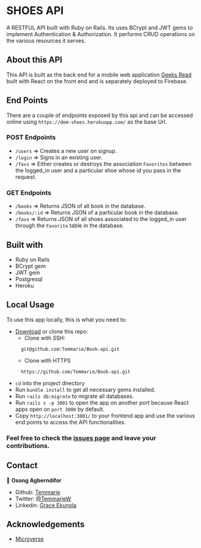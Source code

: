 # SHOES API

A RESTFUL API built with Ruby on Rails. Its uses BCrypt and JWT gems to implement Authentication & Authorization. It performs CRUD operations on the various resources it serves.

## About this API

This API is built as the back end for a mobile web application [Geeks Read](https://github.com/Temmarie/Readit) built with React on the front end and is separately deployed to Firebase.

## End Points

There are a couple of endpoints exposed by this api and can be accessed online using `https://dem-shoes.herokuapp.com/` as the base Url.

### POST Endpoints

- `/users` => Creates a new user on signup.
- `/login` => Signs in an existing user.
- `/favs` => Either creates or destroys the association `Favorites` between the logged_in user and a particular shoe whose id you pass in the request.

### GET Endpoints

- `/books` => Returns JSON of all book in the database.
- `/books/:id` => Returns JSON of a particular book in the database.
- `/favs` => Returns JSON of all shoes associated to the logged_in user through the `Favorite` table in the database.

## Built with

- Ruby on Rails
- BCrypt gem
- JWT gem
- Postgresql
- Heroku

## Local Usage

To use this app locally, this is what you need to:

- [Download](https://github.com/Temmarie/Book-api/archive/master.zip) or clone this repo:
  - Clone with SSH:
  ```
    git@github.com:Temmarie/Book-api.git
  ```
  - Clone with HTTPS
  ```
    https://github.com/Temmarie/Book-api.git
  ```
- `cd` into the project directory
- Run `bundle install` to get all necessary gems installed.
- Run `rails db:migrate` to migrate all databases.
- Run `rails s -p 3001` to open the app on another port because React apps open on `port 3000` by default.
- Copy `http://localhost:3001/` to your frontend app and use the various end points to access the API functionalities.

### Feel free to check the [issues page](https://github.com/Temmarie/Book-api/issues) and leave your contributions.

## Contact

👤 **Osong Agberndifor**

- Github: [Temmarie](https://github.com/Temmarie)
- Twitter: [@TemmarieW](https://twitter.com/TemmarieW)
- Linkedin: [Grace Ekunola](https://linkedin.com/grace-ekunola)

<!-- ACKNOWLEDGEMENTS -->

## Acknowledgements

- [Microverse](https://www.microverse.org/)
